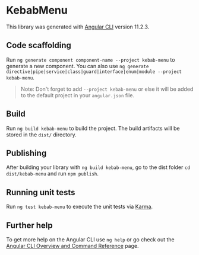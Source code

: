 # KebabMenu

This library was generated with [Angular CLI](https://github.com/angular/angular-cli) version 11.2.3.

## Code scaffolding

Run `ng generate component component-name --project kebab-menu` to generate a new component. You can also use `ng generate directive|pipe|service|class|guard|interface|enum|module --project kebab-menu`.
> Note: Don't forget to add `--project kebab-menu` or else it will be added to the default project in your `angular.json` file. 

## Build

Run `ng build kebab-menu` to build the project. The build artifacts will be stored in the `dist/` directory.

## Publishing

After building your library with `ng build kebab-menu`, go to the dist folder `cd dist/kebab-menu` and run `npm publish`.

## Running unit tests

Run `ng test kebab-menu` to execute the unit tests via [Karma](https://karma-runner.github.io).

## Further help

To get more help on the Angular CLI use `ng help` or go check out the [Angular CLI Overview and Command Reference](https://angular.io/cli) page.
